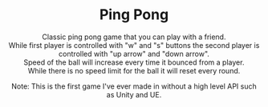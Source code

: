 <h1 align="center">
    Ping Pong
</h1>
<p align="center">
    Classic ping pong game that you can play with a friend.<br>
    While first player is controlled with "w" and "s" buttons the second 
    player is controlled with "up arrow" and "down arrow".<br>
    Speed of the ball will increase every time it bounced from a player. <br>
    While there is no speed limit for the ball it will reset every round. <br>
</p>

<p align="center">
    Note: This is the first game I've ever made in without a high level API such as Unity and UE.
</p>